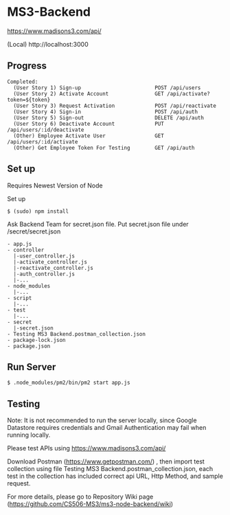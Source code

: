 # MS3-Backend

https://www.madisons3.com/api/

(Local) http://localhost:3000

## Progress

```
Completed: 
  (User Story 1) Sign-up                        POST /api/users
  (User Story 2) Activate Account               GET /api/activate?token=${token}
  (User Story 3) Request Activation             POST /api/reactivate
  (User Story 4) Sign-in                        POST /api/auth
  (User Story 5) Sign-out                       DELETE /api/auth
  (User Story 6) Deactivate Account             PUT /api/users/:id/deactivate
  (Other) Employee Activate User                GET /api/users/:id/activate
  (Other) Get Employee Token For Testing        GET /api/auth
```
  

## Set up
Requires Newest Version of Node

Set up
```
$ (sudo) npm install
```

Ask Backend Team for secret.json file.
Put secret.json file under /secret/secret.json

```
- app.js
- controller
  |-user_controller.js
  |-activate_controller.js
  |-reactivate_controller.js
  |-auth_controller.js
  |-...
- node_modules
  |-...
- script
  |-...
- test
  |-...
- secret
  |-secret.json
- Testing MS3 Backend.postman_collection.json
- package-lock.json
- package.json
```

## Run Server

```
$ .node_modules/pm2/bin/pm2 start app.js
```

## Testing

Note: It is not recommended to run the server locally, since Google Datastore requires credentials and Gmail Authentication may fail when running locally.

Please test APIs using https://www.madisons3.com/api/

Download Postman (https://www.getpostman.com/) , then import test collection using file Testing MS3 Backend.postman_collection.json, each test in the collection has included correct api URL, Http Method, and sample request.

For more details, please go to Repository Wiki page (https://github.com/CS506-MS3/ms3-node-backend/wiki)
